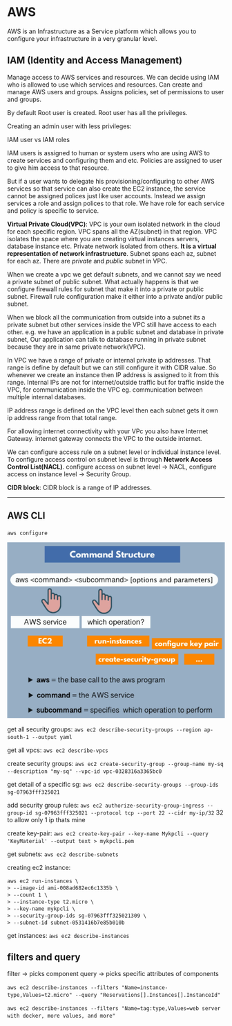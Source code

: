 # AWS

AWS is an Infrastructure as a Service platform which allows you to configure your infrastructure in a very granular level.

## IAM (Identity and Access Management)

Manage access to AWS services and resources. We can decide using IAM who is allowed to use which services and resources. Can create and manage AWS users and groups. Assigns policies, set of permissions to user and groups.

By default Root user is created. Root user has all the privileges.

Creating an admin user with less privileges:

IAM user vs IAM roles

IAM users is assigned to human or system users who are using AWS to create services and configuring them and etc. Policies are assigned to user to give him access to that resource. 

But if a user wants to delegate his provisioning/configuring to other AWS services so that service can also create the EC2 instance, the service cannot be assigned polices just like user accounts. Instead we assign services a role and assign polices to that role. We have role for each service and policy is specific to service.

**Virtual Private Cloud(VPC)**:
VPC is your own isolated network in the cloud for each specific region. VPC spans all the AZ(subnet) in that region. VPC isolates the space where you are creating virtual instances servers, database instance etc. Private network isolated from others. **It is a virtual representation of network infrastructure**. Subnet spans each az, subnet for each az. There are *private* and *public* subnet in VPC.

When we create a vpc we get default subnets, and we cannot say we need a private subnet of public subnet. What actually happens is that we configure firewall rules for subnet that make it into a private or public subnet. Firewall rule configuration make it either into a private and/or public subnet. 

When we block all the communication from outside into a subnet its a private subnet but other services inside the VPC still have access to each other. e.g. we have an application in a public subnet and database in private subnet, Our application can talk to database running in private subnet because they are in same private network(VPC).

In VPC we have a range of private or internal private ip addresses. That range is define by default but we can still configure it with CIDR value. So whenever we create an instance then IP address is assigned to it from this range. Internal IPs are not for internet/outside traffic but for traffic inside the VPC, for communication inside the VPC eg. communication between multiple internal databases.

IP address range is defined on the VPC level then each subnet gets it own ip address range from that total range.

For allowing internet connectivity with your VPc you also have Internet Gateway. internet gateway connects the VPC to the outside internet.

We can configure access rule on a subnet level or individual instance level. To configure access control on subnet level is through **Network Access Control List(NACL)**. configure access on subnet level -> NACL, configure access on instance level -> Security Group.

**CIDR block**:
 CIDR block is a range of IP addresses.

 ---

 ## AWS CLI

`aws configure`

![AWS cli command structure](aws_cli_command_structure.png)

get all security groups: `aws ec2 describe-security-groups --region ap-south-1 --output yaml`

get all vpcs: `aws ec2 describe-vpcs`

create security groups: `aws ec2 create-security-group --group-name my-sq --description "my-sq" --vpc-id vpc-0328316a3365bc0`

get detail of a specific sg: `aws ec2 describe-security-groups --group-ids sg-07963fff325021`

add security group rules: `aws ec2 authorize-security-group-ingress --group-id sg-07963fff325021 --protocol tcp --port 22 --cidr my-ip/32` 32 to allow only 1 ip thats mine

create key-pair: `aws ec2 create-key-pair --key-name Mykpcli --query 'KeyMaterial' --output text > mykpcli.pem`

get subnets: `aws ec2 describe-subnets`


creating ec2 instance: 
```
aws ec2 run-instances \
> --image-id ami-008ad682ec6c1335b \
> --count 1 \
> --instance-type t2.micro \
> --key-name mykpcli \
> --security-group-ids sg-07963fff325021309 \
> --subnet-id subnet-0531416b7e85b010b
```

get instances: `aws ec2 describe-instances`

## filters and query

filter -> picks component
query -> picks specific attributes of components

`aws ec2 describe-instances --filters "Name=instance-type,Values=t2.micro" --query "Reservations[].Instances[].InstanceId"`

`aws ec2 describe-instances --filters "Name=tag:type,Values=web server with docker, more values, and more"`



